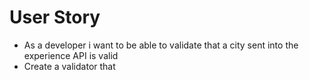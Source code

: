 
# User Story
 - As a developer i want to be able to validate that a city sent into the experience API is valid
 - Create a validator that 